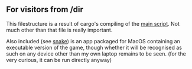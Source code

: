## For visitors from /dir

This filestructure is a result of cargo's compiling of the [main script](/src/main.rs). Not much other than that file is really important.

Also included (see [snake](/snake)) is an app packaged for MacOS containing an executable version of the game, though whether it will be recognised as such on any device other than my own laptop remains to be seen. (for the very curious, it can be run directly anyway)
